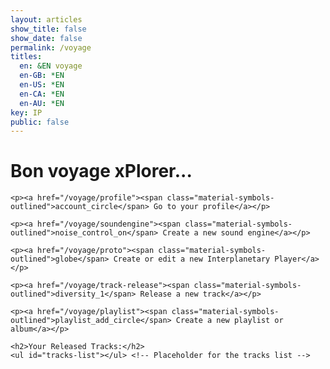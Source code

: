 ```yaml
---
layout: articles
show_title: false
show_date: false
permalink: /voyage
titles:
  en: &EN voyage
  en-GB: *EN
  en-US: *EN
  en-CA: *EN
  en-AU: *EN
key: IP
public: false
---
```


<div id="voyage-content">
    <h1>Bon voyage xPlorer...</h1>
    <p id="user-info"></p> <!-- Placeholder for user role and email -->

    <p><a href="/voyage/profile"><span class="material-symbols-outlined">account_circle</span> Go to your profile</a></p> 

    <p><a href="/voyage/soundengine"><span class="material-symbols-outlined">noise_control_on</span> Create a new sound engine</a></p> 

    <p><a href="/voyage/proto"><span class="material-symbols-outlined">globe</span> Create or edit a new Interplanetary Player</a></p> 

    <p><a href="/voyage/track-release"><span class="material-symbols-outlined">diversity_1</span> Release a new track</a></p> 

    <p><a href="/voyage/playlist"><span class="material-symbols-outlined">playlist_add_circle</span> Create a new playlist or album</a></p> 

    <h2>Your Released Tracks:</h2>
    <ul id="tracks-list"></ul> <!-- Placeholder for the tracks list -->
</div>

<script>
document.addEventListener('DOMContentLoaded', async function() {
    try {
        // Retrieve token from localStorage
        const token = localStorage.getItem('token');

        if (!token) {
            console.error('No token found, redirecting to login.');
            window.location.href = '/login';
            return;
        }

        // Send a request to the backend to verify the token and fetch user data
        const response = await fetch('http://media.maar.world:3001/api/auth/check-session', {
            method: 'GET',
            headers: {
                'Authorization': `Bearer ${token}`,
                'Content-Type': 'application/json'
            }
        });

        // Check if the response is valid
        if (!response.ok) {
            console.error('Session validation failed, redirecting to login.');
            window.location.href = '/login';
            return;
        }

        const { user } = await response.json();

        if (!user) {
            console.error('No user data found, redirecting to login.');
            window.location.href = '/login';
            return;
        }

        console.log('User is logged in:', user);

        // Display user information on the page using username instead of email
        displayUserInfo(user.role || 'Listener', user.username || user.email);

        // Fetch user tracks
        await fetchUserTracks(user.id);
    } catch (error) {
        console.error('Error fetching user session:', error);
        window.location.href = '/login';
    }
});

// Function to display user information
function displayUserInfo(userRole, userName) {
    const userInfoElement = document.getElementById('user-info');
    userInfoElement.innerHTML = `
        <strong>User Role:</strong> ${userRole}<br>
        <strong>User Name:</strong> ${userName}
    `;
}

// Function to fetch all user tracks
async function fetchUserTracks(userId) {
    try {
        const response = await fetch(`http://media.maar.world:3001/api/user/${userId}/tracks`);

        if (!response.ok) {
            throw new Error('Failed to fetch user tracks');
        }

        const data = await response.json();
        const tracks = data.tracks;

        console.log('Tracks Owned:', tracks);

        displayTracks(tracks);
    } catch (error) {
        console.error('Error fetching user tracks:', error);
    }
}

// Function to display tracks on the page
function displayTracks(tracks) {
    const tracksListElement = document.getElementById('tracks-list');

    if (!tracks || tracks.length === 0) {
        tracksListElement.innerHTML = '<li>No tracks found.</li>';
        return;
    }

    tracks.forEach(track => {
        const artistNames = track.artistNames.map(artist => artist.name).join(', ');

        const trackElement = document.createElement('li');
        trackElement.innerHTML = `
            <strong>Artist Name:</strong> ${artistNames}<br>
            <strong>Song Name:</strong> ${track.trackName}<br>
            <strong>Privacy:</strong> ${track.privacy}<br>
            <strong>Release Date:</strong> ${new Date(track.releaseDate).toLocaleDateString()}
        `;
        tracksListElement.appendChild(trackElement);
    });
}
</script>
